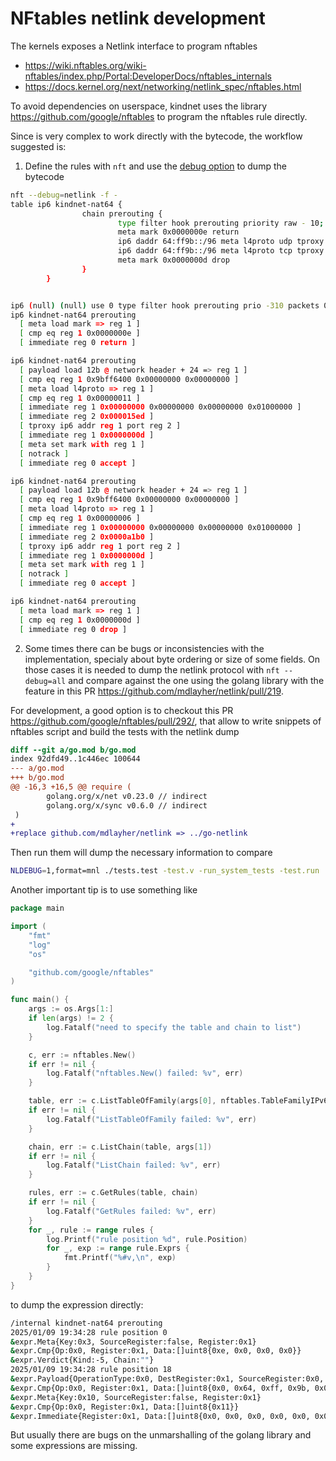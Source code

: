 # NFtables netlink development

The kernels exposes a Netlink interface to program nftables

- https://wiki.nftables.org/wiki-nftables/index.php/Portal:DeveloperDocs/nftables_internals
- https://docs.kernel.org/next/networking/netlink_spec/nftables.html

To avoid dependencies on userspace, kindnet uses the library https://github.com/google/nftables to program the nftables rule directly.

Since is very complex to work directly with the bytecode, the workflow suggested is:

1. Define the rules with `nft` and use the [debug option](https://wiki.nftables.org/wiki-nftables/index.php/Ruleset_debug/VM_code_analysis) to dump the bytecode

```sh
nft --debug=netlink -f -
table ip6 kindnet-nat64 {
                chain prerouting {
                        type filter hook prerouting priority raw - 10; policy accept;
                        meta mark 0x0000000e return
                        ip6 daddr 64:ff9b::/96 meta l4proto udp tproxy to [::1]:60693 meta mark set 0x0000000d notrack accept
                        ip6 daddr 64:ff9b::/96 meta l4proto tcp tproxy to [::1]:45217 meta mark set 0x0000000d notrack accept
                        meta mark 0x0000000d drop
                }
        }


ip6 (null) (null) use 0 type filter hook prerouting prio -310 packets 0 bytes 0
ip6 kindnet-nat64 prerouting
  [ meta load mark => reg 1 ]
  [ cmp eq reg 1 0x0000000e ]
  [ immediate reg 0 return ]

ip6 kindnet-nat64 prerouting
  [ payload load 12b @ network header + 24 => reg 1 ]
  [ cmp eq reg 1 0x9bff6400 0x00000000 0x00000000 ]
  [ meta load l4proto => reg 1 ]
  [ cmp eq reg 1 0x00000011 ]
  [ immediate reg 1 0x00000000 0x00000000 0x00000000 0x01000000 ]
  [ immediate reg 2 0x000015ed ]
  [ tproxy ip6 addr reg 1 port reg 2 ]
  [ immediate reg 1 0x0000000d ]
  [ meta set mark with reg 1 ]
  [ notrack ]
  [ immediate reg 0 accept ]

ip6 kindnet-nat64 prerouting
  [ payload load 12b @ network header + 24 => reg 1 ]
  [ cmp eq reg 1 0x9bff6400 0x00000000 0x00000000 ]
  [ meta load l4proto => reg 1 ]
  [ cmp eq reg 1 0x00000006 ]
  [ immediate reg 1 0x00000000 0x00000000 0x00000000 0x01000000 ]
  [ immediate reg 2 0x0000a1b0 ]
  [ tproxy ip6 addr reg 1 port reg 2 ]
  [ immediate reg 1 0x0000000d ]
  [ meta set mark with reg 1 ]
  [ notrack ]
  [ immediate reg 0 accept ]

ip6 kindnet-nat64 prerouting
  [ meta load mark => reg 1 ]
  [ cmp eq reg 1 0x0000000d ]
  [ immediate reg 0 drop ]
```

2. Some times there can be bugs or inconsistencies with the implementation, specialy about byte ordering or size of some fields.
On those cases it is needed to dump the netlink protocol with `nft --debug=all`  and compare against the one using the golang library with the feature in this PR https://github.com/mdlayher/netlink/pull/219.


For development, a good option is to checkout this PR https://github.com/google/nftables/pull/292/, that allow to write snippets of nftables script and build the tests with the netlink dump

```diff
diff --git a/go.mod b/go.mod
index 92dfd49..1c446ec 100644
--- a/go.mod
+++ b/go.mod
@@ -16,3 +16,5 @@ require (
        golang.org/x/net v0.23.0 // indirect
        golang.org/x/sync v0.6.0 // indirect
 )
+
+replace github.com/mdlayher/netlink => ../go-netlink
```

Then run them will dump the necessary information to compare
```sh
NLDEBUG=1,format=mnl ./tests.test -test.v -run_system_tests -test.run  TestNFTables/AddFlowtables
```

Another important tip is to use something like
```go
package main

import (
	"fmt"
	"log"
	"os"

	"github.com/google/nftables"
)

func main() {
	args := os.Args[1:]
	if len(args) != 2 {
		log.Fatalf("need to specify the table and chain to list")
	}

	c, err := nftables.New()
	if err != nil {
		log.Fatalf("nftables.New() failed: %v", err)
	}

	table, err := c.ListTableOfFamily(args[0], nftables.TableFamilyIPv6)
	if err != nil {
		log.Fatalf("ListTableOfFamily failed: %v", err)
	}

	chain, err := c.ListChain(table, args[1])
	if err != nil {
		log.Fatalf("ListChain failed: %v", err)
	}

	rules, err := c.GetRules(table, chain)
	if err != nil {
		log.Fatalf("GetRules failed: %v", err)
	}
	for _, rule := range rules {
		log.Printf("rule position %d", rule.Position)
		for _, exp := range rule.Exprs {
			fmt.Printf("%#v,\n", exp)
		}
	}
}
```

to dump the expression directly:

```sh
/internal kindnet-nat64 prerouting                                       
2025/01/09 19:34:28 rule position 0
&expr.Meta{Key:0x3, SourceRegister:false, Register:0x1}
&expr.Cmp{Op:0x0, Register:0x1, Data:[]uint8{0xe, 0x0, 0x0, 0x0}}
&expr.Verdict{Kind:-5, Chain:""}
2025/01/09 19:34:28 rule position 18
&expr.Payload{OperationType:0x0, DestRegister:0x1, SourceRegister:0x0, Base:0x1, Offset:0x18, Len:0xc, CsumType:0x0, CsumOffset:0x0, CsumFlags:0x0}
&expr.Cmp{Op:0x0, Register:0x1, Data:[]uint8{0x0, 0x64, 0xff, 0x9b, 0x0, 0x0, 0x0, 0x0, 0x0, 0x0, 0x0, 0x0}}
&expr.Meta{Key:0x10, SourceRegister:false, Register:0x1}
&expr.Cmp{Op:0x0, Register:0x1, Data:[]uint8{0x11}}
&expr.Immediate{Register:0x1, Data:[]uint8{0x0, 0x0, 0x0, 0x0, 0x0, 0x0, 0x0, 0x0, 0x0, 0x0, 0x0, 0x0, 0x0, 0x0, 0x0, 0x1}}
```

But usually there are bugs on the unmarshalling of the golang library and some expressions are missing.